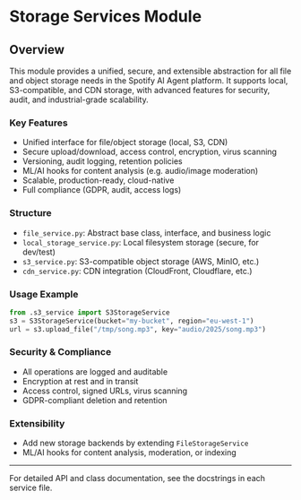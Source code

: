 # Storage Services Module

## Overview
This module provides a unified, secure, and extensible abstraction for all file and object storage needs in the Spotify AI Agent platform. It supports local, S3-compatible, and CDN storage, with advanced features for security, audit, and industrial-grade scalability.

### Key Features
- Unified interface for file/object storage (local, S3, CDN)
- Secure upload/download, access control, encryption, virus scanning
- Versioning, audit logging, retention policies
- ML/AI hooks for content analysis (e.g. audio/image moderation)
- Scalable, production-ready, cloud-native
- Full compliance (GDPR, audit, access logs)

### Structure
- `file_service.py`: Abstract base class, interface, and business logic
- `local_storage_service.py`: Local filesystem storage (secure, for dev/test)
- `s3_service.py`: S3-compatible object storage (AWS, MinIO, etc.)
- `cdn_service.py`: CDN integration (CloudFront, Cloudflare, etc.)

### Usage Example
```python
from .s3_service import S3StorageService
s3 = S3StorageService(bucket="my-bucket", region="eu-west-1")
url = s3.upload_file("/tmp/song.mp3", key="audio/2025/song.mp3")
```

### Security & Compliance
- All operations are logged and auditable
- Encryption at rest and in transit
- Access control, signed URLs, virus scanning
- GDPR-compliant deletion and retention

### Extensibility
- Add new storage backends by extending `FileStorageService`
- ML/AI hooks for content analysis, moderation, or indexing

---
For detailed API and class documentation, see the docstrings in each service file.

